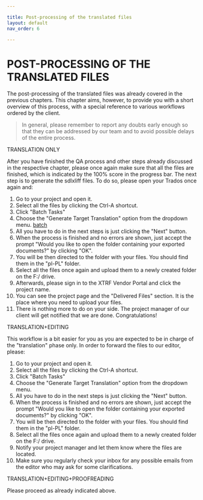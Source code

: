 ```yaml
---

title: Post-processing of the translated files
layout: default
nav_order: 6

---
```

POST-PROCESSING OF THE TRANSLATED FILES
===============
The post-processing of the translated files was already covered in the previous chapters. This chapter aims, however, to provide you with a short overview of this process, with a
special reference to various workflows ordered by the client. 

>In general, please remember to report any doubts early enough so that they can be addressed by our team and to avoid possible delays of the entire process.

TRANSLATION ONLY

After you have finished the QA process and other steps already discussed in the respective chapter, please once again make sure that all the files are finished, which is indicated by the 100% score in the progress bar.
The next step is to generate the sdlxliff files. To do so, please open your Trados once again and:
1. Go to your project and open it.
2. Select all the files by clicking the Ctrl-A shortcut. 
3. Click "Batch Tasks"
4. Choose the "Generate Target Translation" option from the dropdown menu.
   [batch](batchtasks.jpg.jpg)
6. All you have to do in the next steps is just clicking the "Next" button. 
7. When the process is finished and no errors are shown, just accept the prompt "Would you like to open the folder containing your exported documents?" by clicking "OK".
8. You will be then directed to the folder with your files. You should find them in the "pl-PL" folder.
9. Select all the files once again and upload them to a newly created folder on the F:/ drive. 
10. Afterwards, please sign in to the XTRF Vendor Portal and click the project name.
11. You can see the project page and the "Delivered Files" section. It is the place where you need to upload your files. 
12. There is nothing more to do on your side. The project manager of our client will get notified that we are done. Congratulations!

TRANSLATION+EDITING

This workflow is a bit easier for you as you are expected to be in charge of the "translation" phase only. In order to forward the files to our editor, please:

1. Go to your project and open it.
2. Select all the files by clicking the Ctrl-A shortcut. 
3. Click "Batch Tasks"
4. Choose the "Generate Target Translation" option from the dropdown menu.
5. All you have to do in the next steps is just clicking the "Next" button. 
6. When the process is finished and no errors are shown, just accept the prompt "Would you like to open the folder containing your exported documents?" by clicking "OK".
7. You will be then directed to the folder with your files. You should find them in the "pl-PL" folder.
8. Select all the files once again and upload them to a newly created folder on the F:/ drive. 
9. Notify your project manager and let them know where the files are located.
10. Make sure you regularly check your inbox for any possible emails from the editor who may ask for some clarifications.

TRANSLATION+EDITING+PROOFREADING

Please proceed as already indicated above. 
